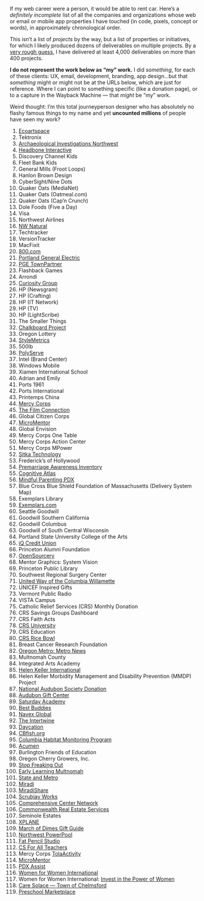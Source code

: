 If my web career were a person, it would be able to rent car. Here’s a *definitely incomplete* list of all the companies and organizations whose web or email or mobile app properties I have touched (in code, pixels, concept or words), in approximately chronological order. 

This isn’t a list of *projects* by the way, but a list of properties or initiatives, for which I likely produced dozens of deliverables on multiple projects. By a [very rough guess](https://axoplasm.com/web-log/seven-year-report/), I have delivered at least 4,000 deliverables on more than 400 projects.

__I do not represent the work below as “my” work.__ I did *something*, for each of these clients: UX, email, development, branding, app design...but that *something* might or might not be at the URLs below, which are just for reference. Where I can point to something specific (like a donation page), or to a capture in the Wayback Machine — that *might* be “my” work.

Weird thought: I’m this total journeyperson designer who has absolutely no flashy famous things to my name and yet __uncounted millions__ of people have seen my work?


1. [Ecoartspace](https://web.archive.org/web/20020327235236/http://www.ecoartspace.org/)
1. Tektronix
1. [Archaeological Investigations Northwest](https://web.archive.org/web/19991230124111/http://www.ainw.com/)
1. [Headbone Interactive](https://web.archive.org/web/20000301003311/http://www.headbone.com/)
1. Discovery Channel Kids
1. Fleet Bank Kids
1. General Mills (Froot Loops)
1. Hanlon Brown Design
1. CyberSight/Nine Dots
1. Quaker Oats (MediaNet)
1. Quaker Oats (Oatmeal.com)
1. Quaker Oats (Cap’n Crunch)
1. Dole Foods (Five a Day)
1. Visa
1. Northwest Airlines
1. [NW Natural](https://web.archive.org/web/20020802001016/http://www.nwnatural.com/home/home.asp)
1. Techtracker
1. VersionTracker
1. MacFixit
1. [800.com](https://web.archive.org/web/20011201072334/http://www.800.com/)
1. [Portland General Electric](https://web.archive.org/web/20020120142310/http://portlandgeneral.com/)
1. [PGE TownPartner](https://web.archive.org/web/20020326174000/http://townpartner.com/)
1. Flashback Games
1. Arrondi
1. [Curiosity Group](https://web.archive.org/web/20040604110612/http://curiositygroup.com/)
1. HP (Newsgram)
1. HP (Crafting)
1. HP (IT Network)
1. HP (TV)
1. HP (LightScribe)
1. The Smaller Things
1. [Chalkboard Project](https://web.archive.org/web/20050208103334/http://www.chalkboardproject.org/)
1. Oregon Lottery
1. [StyleMetrics](https://web.archive.org/web/20081006220735/http://www.stylemetrics.com:80/)
1. 500lb
1. [PolyServe](https://web.archive.org/web/20051130013315/http://www.polyserve.com/)
1. Intel (Brand Center)
1. Windows Mobile
1. Xiamen International School
1. Adrian and Emily
1. Ports 1961
1. Ports International
1. Printemps China
1. [Mercy Corps](https://web.archive.org/web/20130406205755/http://www.mercycorps.org/)
1. [The Film Connection](https://web.archive.org/web/20080724150510/http://www.thefilmconnection.org/)
1. Global Citizen Corps
1. [MicroMentor](https://micromentor.org)
1. Global Envision
1. Mercy Corps One Table
1. Mercy Corps Action Center
1. Mercy Corps MPower
1. [Sitka Technology](https://web.archive.org/web/20181023044922/http://sitkatech.com/)
1. Frederick’s of Hollywood
1. [Premarriage Awareness Inventory](https://web.archive.org/web/20110128113406/http://premarriageawareness.com/)
1. [Cognitive Atlas](https://cognitiveatlas.org)
1. [Mindful Parenting PDX](https://mindfulparentingpdx.org)
1. Blue Cross Blue Shield Foundation of Massachusetts (Delivery System Map)
1. Exemplars Library
1. [Exemplars.com](https://exemplars.com)
1. Seattle Goodwill
1. Goodwill Southern California
1. Goodwill Columbus
1. Goodwill of South Central Wisconsin
1. Portland State University College of the Arts
1. [iQ Credit Union](https://web.archive.org/web/20150209023348/http://www.iqcu.com/)
1. Princeton Alumni Foundation
1. [OpenSourcery](https://web.archive.org/web/20140220115655/http://www.opensourcery.com/)
1. Mentor Graphics: System Vision
1. Princeton Public Library
1. Southwest Regional Surgery Center
1. [United Way of the Columbia Willamette](https://www.unitedway-pdx.org)
1. UNICEF Inspired Gifts
1. Vermont Public Radio
1. VISTA Campus
1. Catholic Relief Services (CRS) Monthly Donation
1. CRS Savings Groups Dashboard
1. CRS Faith Acts
1. [CRS University](https://university.crs.org)
1. CRS Education
2. [CRS Rice Bowl](https://www.crsricebowl.org)
3. Breast Cancer Research Foundation
4. [Oregon Metro: Metro News](https://www.oregonmetro.gov/news)
5. Multnomah County
6. Integrated Arts Academy
7. [Helen Keller International](https://web.archive.org/web/20180807084624/http://hki.org/)
8. Helen Keller Morbidity Management and Disability Prevention (MMDP) Project
9. [National Audubon Society Donation](https://act.audubon.org/a/donate-ap)
10. [Audubon Gift Center](https://gifts.audubon.org)
11. [Saturday Academy](https://www.saturdayacademy.org)
12. [Best Buddies](https://www.bestbuddies.org/donate/)
13. [Navex Global](https://www.navexglobal.com)
14. [The Intertwine](https://www.theintertwine.org)
15. [Daycation](https://www.theintertwine.org/projects/daycation-mobile-app)
16. [CBfish.org](//cbfish.org)
17. [Columbia Habitat Monitoring Program](https://www.champmonitoring.org)
18. [Acumen](https://acumen.org)
19. Burlington Friends of Education
20. Oregon Cherry Growers, Inc.
21. [Stop Freaking Out](https://stopfreakingout.org)
22. [Early Learning Multnomah](https://www.earlylearningmultnomah.org)
23. [State and Metro](http://www.stateandmetro.com)
24. [Miradi](https://www.miradi.org)
25. [MiradiShare](https://www.miradishare.org/ux/home)
26. [Scrubjay Works](https://scrubjay.works)
27. [Comprehensive Center Network](https://compcenternetwork.org)
28. [Commonwealth Real Estate Services](https://cwres.com)
29. Seminole Estates
30. [XPLANE](https://xplane.com)
31. [March of Dimes Gift Guide](https://gifts.marchofdimes.org)
32. [Northwest PowerPool](https://www.nwpp.org)
33. [Fat Pencil Studio](//fatpencilstudio.com/)
34. [CS For All Teachers](//www.csforallteachers.org)
35. Mercy Corps [TolaActivity](//tola-activity.mercycorps.org)
36. [MicroMentor](//www.micromentor.org)
37. [PDX Assist](https://web.archive.org/web/20210620222716/https://pdxassist.com/)
38. [Women for Women International](//www.womenforwomen.org)
39. Women for Women International: [Invest in the Power of Women](http://www.womenforwomen.org/powerofwomen/)
40. [Care Solace — Town of Chelmsford](https://caresolace.com/site/chelmsford-ma)
41. [Preschool Marketplace](https://www.preschoolmarketplace.org)

